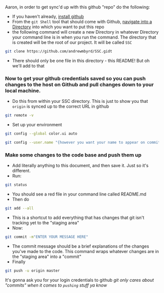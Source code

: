 Aaron, in order to get sync'd up with this github "repo" do the following:
* If you haven't already, [install github](https://desktop.github.com/)
* From the `git Shell` tool that should come with Github, [navigate into a Directory](https://www.digitalcitizen.life/command-prompt-how-use-basic-commands) into which you want to put this repo
* the following command will create a new Directory in whatever Directory your command line is in when you run the command. The directory that is created will be the root of our project. It will be called `SSC`
```bash
git clone https://github.com/andrewmbyrd/SSC.gidt
```
* There should only be one file in this directory - this README! But oh we'll add to that

### Now to get your github credentials saved so you can push changes to the host on Github and pull changes down to your local machine.
* Do this from within your SSC directory. This is just to show you that `origin` is synced up to the correct URL in github
```bash
git remote -v
```

* Set up your environment
```bash
git config --global color.ui auto
```
```bash
git config --user.name "{however you want your name to appear on commits}"
```

### Make some changes to the code base and push them up
* Add literally anything to this document, and then save it. Just so it's different.
* Run:
```bash
git status
```
* You should see a red file in your command line called README.md
* Then do
```bash
git add --all
```
* This is a shortcut to add everything that has changes that git isn't tracking yet to the "staging area"
* Now:
```bash
git commit -m"ENTER YOUR MESSAGE HERE"
```
* The commit message should be a brief explanations of the changes you've made to the code. This command wraps whatever changes are in the "staging area" into a "commit"
* Finally
```bash
git push -u origin master
```

It's gonna ask you for your login credentials to github
*git only cares about "commits" when it comes to `pushing` stuff ya know*
